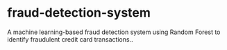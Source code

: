 # fraud-detection-system
A machine learning-based fraud detection system using Random Forest to identify fraudulent credit card transactions..
